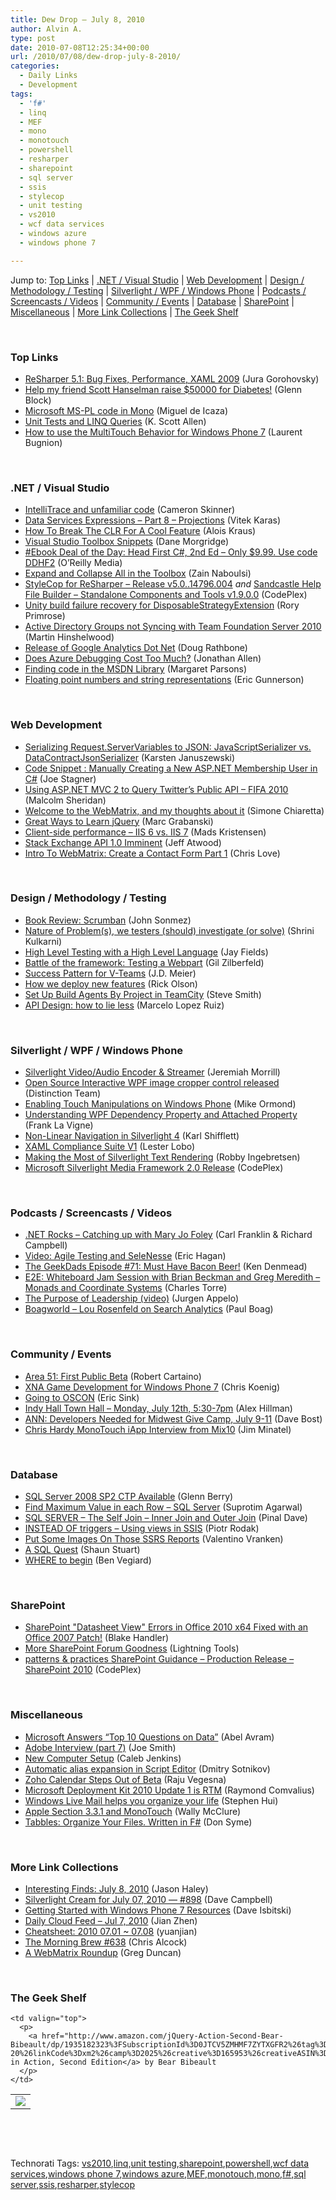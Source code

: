```yaml
---
title: Dew Drop – July 8, 2010
author: Alvin A.
type: post
date: 2010-07-08T12:25:34+00:00
url: /2010/07/08/dew-drop-july-8-2010/
categories:
  - Daily Links
  - Development
tags:
  - 'f#'
  - linq
  - MEF
  - mono
  - monotouch
  - powershell
  - resharper
  - sharepoint
  - sql server
  - ssis
  - stylecop
  - unit testing
  - vs2010
  - wcf data services
  - windows azure
  - windows phone 7

---
```

Jump to: [Top Links][1] | [.NET / Visual Studio][2] | [Web Development][3] | [Design / Methodology / Testing][4] | [Silverlight / WPF / Windows Phone][5] | [Podcasts / Screencasts / Videos][6] | [Community / Events][7] | [Database][8] | [SharePoint][9] | [Miscellaneous][10] | [More Link Collections][11] | [The Geek Shelf][12] 

&#160;

### <a name="top"></a>Top Links

  * [ReSharper 5.1: Bug Fixes, Performance, XAML 2009][13] (Jura Gorohovsky)
  * [Help my friend Scott Hanselman raise $50000 for Diabetes!][14] (Glenn Block)
  * [Microsoft MS-PL code in Mono][15] (Miguel de Icaza)
  * [Unit Tests and LINQ Queries][16] (K. Scott Allen)
  * [How to use the MultiTouch Behavior for Windows Phone 7][17] (Laurent Bugnion)

&#160;

### <a name="dotnet"></a>.NET / Visual Studio

  * [IntelliTrace and unfamiliar code][18] (Cameron Skinner)
  * [Data Services Expressions – Part 8 – Projections][19] (Vitek Karas)
  * [How To Break The CLR For A Cool Feature][20] (Alois Kraus)
  * [Visual Studio Toolbox Snippets][21] (Dane Morgridge)
  * [#Ebook Deal of the Day: Head First C#, 2nd Ed &#8211; Only $9.99. Use code DDHF2][22] (O&#8217;Reilly Media)
  * [Expand and Collapse All in the Toolbox][23] (Zain Naboulsi)
  * [StyleCop for ReSharper &#8211; Release v5.0..14796.004][24]&#160;_and_&#160;[Sandcastle Help File Builder &#8211; Standalone Components and Tools v1.9.0.0][25] (CodePlex)
  * [Unity build failure recovery for DisposableStrategyExtension][26] (Rory Primrose)
  * [Active Directory Groups not Syncing with Team Foundation Server 2010][27] (Martin Hinshelwood)
  * [Release of Google Analytics Dot Net][28] (Doug Rathbone)
  * [Does Azure Debugging Cost Too Much?][29] (Jonathan Allen)
  * [Finding code in the MSDN Library][30] (Margaret Parsons)
  * [Floating point numbers and string representations][31] (Eric Gunnerson)

&#160;

### <a name="web"></a>Web Development

  * [Serializing Request.ServerVariables to JSON: JavaScriptSerializer vs. DataContractJsonSerializer][32] (Karsten Januszewski)
  * [Code Snippet : Manually Creating a New ASP.NET Membership User in C#][33] (Joe Stagner)
  * [Using ASP.NET MVC 2 to Query Twitter&#8217;s Public API &#8211; FIFA 2010][34] (Malcolm Sheridan)
  * [Welcome to the WebMatrix, and my thoughts about it][35] (Simone Chiaretta)
  * [Great Ways to Learn jQuery][36] (Marc Grabanski)
  * [Client-side performance &#8211; IIS 6 vs. IIS 7][37] (Mads Kristensen)
  * [Stack Exchange API 1.0 Imminent][38] (Jeff Atwood)
  * [Intro To WebMatrix: Create a Contact Form Part 1][39] (Chris Love)

&#160;

### <a name="design"></a>Design / Methodology / Testing

  * [Book Review: Scrumban][40] (John Sonmez)
  * [Nature of Problem(s), we testers (should) investigate (or solve)][41] (Shrini Kulkarni)
  * [High Level Testing with a High Level Language][42] (Jay Fields)
  * [Battle of the framework: Testing a Webpart][43] (Gil Zilberfeld)
  * [Success Pattern for V-Teams][44] (J.D. Meier)
  * [How we deploy new features][45] (Rick Olson)
  * [Set Up Build Agents By Project in TeamCity][46] (Steve Smith)
  * [API Design: how to lie less][47] (Marcelo Lopez Ruiz)

&#160;

### <a name="silverlight"></a>Silverlight / WPF / Windows Phone

  * [Silverlight Video/Audio Encoder & Streamer][48] (Jeremiah Morrill)
  * [Open Source Interactive WPF image cropper control released][49] (Distinction Team)
  * [Enabling Touch Manipulations on Windows Phone][50] (Mike Ormond)
  * [Understanding WPF Dependency Property and Attached Property][51] (Frank La Vigne)
  * [Non-Linear Navigation in Silverlight 4][52] (Karl Shifflett)
  * [XAML Compliance Suite V1][53] (Lester Lobo)
  * [Making the Most of Silverlight Text Rendering][54] (Robby Ingebretsen)
  * [Microsoft Silverlight Media Framework 2.0 Release][55] (CodePlex)

&#160;

### <a name="podcasts"></a>Podcasts / Screencasts / Videos

  * [.NET Rocks &#8211; Catching up with Mary Jo Foley][56] (Carl Franklin & Richard Campbell)
  * [Video: Agile Testing and SeleNesse][57] (Eric Hagan)
  * [The GeekDads Episode #71: Must Have Bacon Beer!][58] (Ken Denmead)
  * [E2E: Whiteboard Jam Session with Brian Beckman and Greg Meredith &#8211; Monads and Coordinate Systems][59] (Charles Torre)
  * [The Purpose of Leadership (video)][60] (Jurgen Appelo)
  * [Boagworld &#8211; Lou Rosenfeld on Search Analytics][61] (Paul Boag)

&#160;

### <a name="events"></a>Community / Events

  * [Area 51: First Public Beta][62] (Robert Cartaino)
  * [XNA Game Development for Windows Phone 7][63] (Chris Koenig)
  * [Going to OSCON][64] (Eric Sink)
  * [Indy Hall Town Hall – Monday, July 12th, 5:30-7pm][65] (Alex Hillman)
  * [ANN: Developers Needed for Midwest Give Camp, July 9-11][66] (Dave Bost)
  * [Chris Hardy MonoTouch iApp Interview from Mix10][67] (Jim Minatel)

&#160;

### <a name="db"></a>Database

  * [SQL Server 2008 SP2 CTP Available][68] (Glenn Berry)
  * [Find Maximum Value in each Row – SQL Server][69] (Suprotim Agarwal)
  * [SQL SERVER – The Self Join – Inner Join and Outer Join][70] (Pinal Dave)
  * [INSTEAD OF triggers – Using views in SSIS][71] (Piotr Rodak)
  * [Put Some Images On Those SSRS Reports][72] (Valentino Vranken)
  * [A SQL Quest][73] (Shaun Stuart)
  * [WHERE to begin][74] (Ben Vegiard)

&#160;

### <a name="sp"></a>SharePoint

  * [SharePoint "Datasheet View" Errors in Office 2010 x64 Fixed with an Office 2007 Patch!][75] (Blake Handler)
  * [More SharePoint Forum Goodness][76] (Lightning Tools)
  * [patterns & practices SharePoint Guidance &#8211; Production Release &#8211; SharePoint 2010][77] (CodePlex)

&#160;

### <a name="misc"></a>Miscellaneous

  * [Microsoft Answers “Top 10 Questions on Data”][78] (Abel Avram)
  * [Adobe Interview (part 7)][79] (Joe Smith)
  * [New Computer Setup][80] (Caleb Jenkins)
  * [Automatic alias expansion in Script Editor][81] (Dmitry Sotnikov)
  * [Zoho Calendar Steps Out of Beta][82] (Raju Vegesna)
  * [Microsoft Deployment Kit 2010 Update 1 is RTM][83] (Raymond Comvalius)
  * [Windows Live Mail helps you organize your life][84] (Stephen Hui)
  * [Apple Section 3.3.1 and MonoTouch][85] (Wally McClure)
  * [Tabbles: Organize Your Files. Written in F#][86] (Don Syme)

&#160;

### <a name="links"></a>More Link Collections

  * [Interesting Finds: July 8, 2010][87] (Jason Haley)
  * [Silverlight Cream for July 07, 2010 &#8212; #898][88] (Dave Campbell)
  * [Getting Started with Windows Phone 7 Resources][89] (Dave Isbitski)
  * [Daily Cloud Feed &#8211; Jul 7, 2010][90] (Jian Zhen)
  * [Cheatsheet: 2010 07.01 ~ 07.08][91] (yuanjian)
  * [The Morning Brew #638][92] (Chris Alcock)
  * [A WebMatrix Roundup][93] (Greg Duncan)

&#160;

### <a name="shelf"></a>The Geek Shelf

<table border="0" cellspacing="0" cellpadding="0">
  <tr>
    <td>
      <img data-recalc-dims="1" decoding="async" src="https://i0.wp.com/ecx.images-amazon.com/images/I/51Mz3glo-7L._SL160_.jpg?w=660" />
    </td>
    
    <td valign="top">
      <p>
        <a href="http://www.amazon.com/jQuery-Action-Second-Bear-Bibeault/dp/1935182323%3FSubscriptionId%3D0JTCV5ZMHMF7ZYTXGFR2%26tag%3Dbrdicr-20%26linkCode%3Dxm2%26camp%3D2025%26creative%3D165953%26creativeASIN%3D1935182323">jQuery in Action, Second Edition</a> by Bear Bibeault
      </p>
    </td>
  </tr>
</table>



&#160;

<div style="padding-bottom: 0px; margin: 0px; padding-left: 0px; padding-right: 0px; display: inline; float: none; padding-top: 0px" id="scid:C16BAC14-9A3D-4c50-9394-FBFEF7A93539:f1b150a3-1299-44a9-9017-9d379f6f1361" class="wlWriterEditableSmartContent">
  <!--dotnetkickit-->
</div>



&#160;

<div style="padding-bottom: 0px; margin: 0px; padding-left: 0px; padding-right: 0px; display: inline; float: none; padding-top: 0px" id="scid:0767317B-992E-4b12-91E0-4F059A8CECA8:3a670429-b1bc-42f1-bcad-c9989bac3347" class="wlWriterEditableSmartContent">
  Technorati Tags: <a href="http://technorati.com/tags/vs2010" rel="tag">vs2010</a>,<a href="http://technorati.com/tags/linq" rel="tag">linq</a>,<a href="http://technorati.com/tags/unit+testing" rel="tag">unit testing</a>,<a href="http://technorati.com/tags/sharepoint" rel="tag">sharepoint</a>,<a href="http://technorati.com/tags/powershell" rel="tag">powershell</a>,<a href="http://technorati.com/tags/wcf+data+services" rel="tag">wcf data services</a>,<a href="http://technorati.com/tags/windows+phone+7" rel="tag">windows phone 7</a>,<a href="http://technorati.com/tags/windows+azure" rel="tag">windows azure</a>,<a href="http://technorati.com/tags/MEF" rel="tag">MEF</a>,<a href="http://technorati.com/tags/monotouch" rel="tag">monotouch</a>,<a href="http://technorati.com/tags/mono" rel="tag">mono</a>,<a href="http://technorati.com/tags/f%23" rel="tag">f#</a>,<a href="http://technorati.com/tags/sql+server" rel="tag">sql server</a>,<a href="http://technorati.com/tags/ssis" rel="tag">ssis</a>,<a href="http://technorati.com/tags/resharper" rel="tag">resharper</a>,<a href="http://technorati.com/tags/stylecop" rel="tag">stylecop</a>
</div>

 [1]: https://morningdew-bpc6g3a0fgaxdxcu.eastus2-01.azurewebsites.net/#top
 [2]: https://morningdew-bpc6g3a0fgaxdxcu.eastus2-01.azurewebsites.net/#dotnet
 [3]: https://morningdew-bpc6g3a0fgaxdxcu.eastus2-01.azurewebsites.net/#web
 [4]: https://morningdew-bpc6g3a0fgaxdxcu.eastus2-01.azurewebsites.net/#design
 [5]: https://morningdew-bpc6g3a0fgaxdxcu.eastus2-01.azurewebsites.net/#silverlight
 [6]: https://morningdew-bpc6g3a0fgaxdxcu.eastus2-01.azurewebsites.net/#podcasts
 [7]: https://morningdew-bpc6g3a0fgaxdxcu.eastus2-01.azurewebsites.net/#events
 [8]: https://morningdew-bpc6g3a0fgaxdxcu.eastus2-01.azurewebsites.net/#db
 [9]: https://morningdew-bpc6g3a0fgaxdxcu.eastus2-01.azurewebsites.net/#sp
 [10]: https://morningdew-bpc6g3a0fgaxdxcu.eastus2-01.azurewebsites.net/#misc
 [11]: https://morningdew-bpc6g3a0fgaxdxcu.eastus2-01.azurewebsites.net/#links
 [12]: https://morningdew-bpc6g3a0fgaxdxcu.eastus2-01.azurewebsites.net/#shelf
 [13]: http://blogs.jetbrains.com/dotnet/2010/07/resharper-51-bug-fixes-performance-xaml-2009/
 [14]: http://feedproxy.google.com/~r/MyTechnobabble/~3/snDpRB6WlmI/help-my-friend-scott-hanselman-raise-50000-for-diabetes.aspx
 [15]: http://tirania.org/blog/archive/2010/Jul-07.html
 [16]: http://odetocode.com/Blogs/scott/archive/2010/07/07/unit-tests-and-linq-queries.aspx
 [17]: http://feedproxy.google.com/~r/galasoft/~3/S0v7kJ2NpHs/how-to-use-the-multitouch-behavior-for-windows-phone-7.aspx
 [18]: http://blogs.msdn.com/b/camerons/archive/2010/07/07/intellitrace-and-unfamiliar-code.aspx
 [19]: http://blogs.msdn.com/b/vitek/archive/2010/07/07/data-services-expressions-part-8-projections.aspx
 [20]: http://geekswithblogs.net/akraus1/archive/2010/07/04/140761.aspx
 [21]: http://feeds.dzone.com/~r/zones/dotnet/~3/WldtWnafDHo/visual-studio-toolbox-snippets
 [22]: http://feeds.oreilly.com/~r/oreilly/news/~3/rf44IfEYGxw/
 [23]: http://feedproxy.google.com/~r/zainnab/~3/Z2KYCoVmFo0/expand-and-collapse-all-in-the-toolbox-vstiptool0050.aspx
 [24]: http://stylecopforresharper.codeplex.com/releases/view/48392
 [25]: http://shfb.codeplex.com/releases/view/48434
 [26]: http://feedproxy.google.com/~r/RoryPrimrose/~3/J1NAkuzLZQg/post.aspx
 [27]: http://feedproxy.google.com/~r/MartinHinshelwood/~3/DsVrXL3TIe8/active-directory-groups-not-syncing-with-team-foundation-server-2010.aspx
 [28]: http://www.diaryofaninja.com/blog/2010/07/04/release-of-google-analytics-dot-net
 [29]: http://www.infoq.com/news/2010/07/Azure-Debugging
 [30]: http://blogs.msdn.com/b/wpfsdk/archive/2010/07/07/finding-code-in-the-msdn-library.aspx
 [31]: http://blogs.msdn.com/b/ericgu/archive/2010/07/07/floating-point-numbers-and-string-representations.aspx
 [32]: http://rhizohm.net/irhetoric/post/2010/07/07/Serializing-RequestServerVariables-to-JSON-JavaScriptSerializer-vs-DataContractJsonSerializer.aspx
 [33]: http://misfitgeek.com/blog/aspnet/code-snippet-manually-creating-a-new-asp-net-membership-user-in-c/
 [34]: http://feedproxy.google.com/~r/netCurryRecentArticles/~3/Ds2atiIK1pY/ShowArticle.aspx
 [35]: http://feedproxy.google.com/~r/Codeclimber/~3/1rQ1AItxQLI/Welcome-to-the-WebMatrix-and-my-thoughts-about-it.aspx
 [36]: http://feedproxy.google.com/~r/LearningJquery/~3/Xl_4hpdiAig/great-ways-to-learn-jquery
 [37]: http://feedproxy.google.com/~r/netSlave/~3/64rjUz4l9F0/post.aspx
 [38]: http://blog.stackoverflow.com/2010/07/stack-exchange-api-1-0-imminent/
 [39]: http://professionalaspnet.com/archive/2010/07/08/Intro-To-WebMatrix_3A00_-Create-a-Contact-Form-Part-1.aspx
 [40]: http://simpleprogrammer.com/2010/07/07/book-review-scrumban/
 [41]: http://shrinik.blogspot.com/2010/07/nature-of-problems-we-testers-should.html
 [42]: http://feedproxy.google.com/~r/jayfields/mjKQ/~3/h4Hlfdw-aRk/high-level-testing-with-high-level.html
 [43]: http://feedproxy.google.com/~r/gilzilberfeld/~3/L18LrcskBf8/battle-of-framework-testing-webpart.html
 [44]: http://feedproxy.google.com/~r/jmeier/~3/Kftp_5tsNZc/success-pattern-for-v-teams.aspx
 [45]: http://github.com/blog/677-how-we-deploy-new-features
 [46]: http://stevesmithblog.com/blog/set-up-build-agents-by-project-in-teamcity/
 [47]: http://blogs.msdn.com/b/marcelolr/archive/2010/07/07/api-design-how-to-lie-less.aspx
 [48]: http://jmorrill.hjtcentral.com/Home/tabid/428/EntryId/445/Default.aspx
 [49]: http://teamdistinction.com/labs/interactive-wpf-image-cropper-control/
 [50]: http://feedproxy.google.com/~r/mikeormond/~3/niDpd01sAsg/enabling-touch-manipulations-on-windows-phone.aspx
 [51]: http://franksworld.com/blog/archive/2010/07/08/12052.aspx
 [52]: http://karlshifflett.wordpress.com/2010/07/07/non-linear-navigation-in-silverlight-4/
 [53]: http://blogs.msdn.com/b/llobo/archive/2010/07/07/xaml-compliance-suite-v1.aspx
 [54]: http://feedproxy.google.com/~r/nerdplusart/~3/2RL5HbGqEog/making-the-most-of-silverlight-text-rendering
 [55]: http://smf.codeplex.com/releases/view/48471
 [56]: http://www.dotnetrocks.com/default.aspx?ShowNum=574
 [57]: http://feeds.dzone.com/~r/zones/dotnet/~3/tzZy4gpkedk/video-agile-testing-and
 [58]: http://feeds.wired.com/~r/wiredgeekdad/~3/RI2ELLdL0v8/
 [59]: http://channel9.msdn.com/shows/Going+Deep/E2E-Whiteboard-Jam-Session-with-Brian-Beckman-Greg-Meredith-Monads-and-Coordinate-Systems/
 [60]: http://feedproxy.google.com/~r/noop/~3/BfxxGb0trmg/the-purpose-of-leadership-video.html
 [61]: http://boagworld.com/usability/lou-rosenfeld
 [62]: http://blog.stackoverflow.com/2010/07/area-51-first-public-beta/
 [63]: http://feedproxy.google.com/~r/ChrisKoenig/~3/zOr_LUuL8AE/
 [64]: http://software.ericsink.com/entries/going_to_oscon.html
 [65]: http://feedproxy.google.com/~r/IndependentsHall-BlogFeed/~3/BrCFZVylkz0/
 [66]: http://feedproxy.google.com/~r/DaveBost/~3/wsB7I8mUAEo/
 [67]: http://p2p.wrox.com/content/blogs/jminatel/chris-hardy-monotouch-iapp-interview-mix10
 [68]: http://www.sqlservercentral.com/blogs/glennberry/archive/2010/07/08/sql-server-2008-sp2-ctp-available.aspx
 [69]: http://feedproxy.google.com/~r/sqlservercurry/blog/~3/bIfvszIbtpY/find-maximum-value-in-each-row-sql.html
 [70]: http://blog.sqlauthority.com/2010/07/08/sql-server-the-self-join-inner-join-and-outer-join/
 [71]: http://feedproxy.google.com/~r/sqlserverpedia/~3/f-SVNltMJMU/
 [72]: http://feedproxy.google.com/~r/sqlserverpedia/~3/b_SNP91ES9U/
 [73]: http://feedproxy.google.com/~r/sqlserverpedia/~3/fLdh2PfOf6M/
 [74]: http://www.sqlservercentral.com/blogs/sql_coach/archive/2010/07/07/where-to-begin.aspx
 [75]: http://bhandler.spaces.live.com/Blog/cns!70F64BC910C9F7F3!8891.entry
 [76]: http://lightningtools.com/blog/archive/2010/07/08/more-sharepoint-forum-goodness.aspx
 [77]: http://spg.codeplex.com/releases/view/48412
 [78]: http://www.infoq.com/news/2010/07/Top-10-Questions-on-Data
 [79]: http://feedproxy.google.com/~r/MyTechnicalInterviewExperience/~3/SURfbehc-lw/adobe-interview-part-7.html
 [80]: http://developingux.com/blog/2010/07/07/new-computer-setup/
 [81]: http://dmitrysotnikov.wordpress.com/2010/07/07/automatic-alias-expansion-in-script-editor/
 [82]: http://blogs.zoho.com/general/zoho-calendar-steps-out-of-beta
 [83]: http://feeds.bink.nu/~r/binkdotnu/~3/JFW7nZtrzi4/microsoft-deployment-kit-2010-update-1-is-rtm.aspx
 [84]: http://windowsteamblog.com/windows_live/b/windowslive/archive/2010/07/07/windows-live-mail-helps-you-organize-your-life.aspx
 [85]: http://morewally.com/cs/blogs/wallym/archive/2010/07/07/apple-sectioon-3-3-1-and-monotouch.aspx
 [86]: http://pipes.yahoo.com/b/dsyme/archive/2010/07/08/tabbles-organize-your-files-written-in-f.aspx
 [87]: http://jasonhaley.com/blog/post.aspx?id=99c03bd6-75a6-4f74-b0ae-f240aa92e598
 [88]: http://geekswithblogs.net/WynApseTechnicalMusings/archive/2010/07/07/140819.aspx
 [89]: http://blogs.msdn.com/b/davedev/archive/2010/07/07/getting-started-with-windows-phone-7-resources.aspx
 [90]: http://feedproxy.google.com/~r/onsaas/~3/DLyQgEWai5s/
 [91]: http://weblogs.asp.net/yuanjian/archive/2010/07/07/cheatsheet-2010-07-01-07-08.aspx
 [92]: http://feedproxy.google.com/~r/ReflectivePerspective/~3/mkp19nA2-WE/
 [93]: http://coolthingoftheday.blogspot.com/2010/07/webmatrix-roundup.html